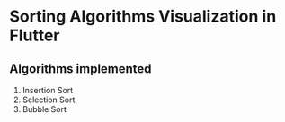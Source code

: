 # Sorting Algorithms Visualization in Flutter

## Algorithms implemented

1. Insertion Sort
2. Selection Sort
3. Bubble Sort
